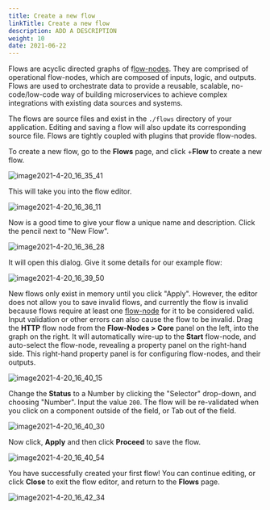```yaml
---
title: Create a new flow
linkTitle: Create a new flow
description: ADD A DESCRIPTION
weight: 10
date: 2021-06-22
---
```


Flows are acyclic directed graphs of f[low-nodes](/docs/developer_guide/flows/flow-nodes/). They are comprised of operational flow-nodes, which are composed of inputs, logic, and outputs. Flows are used to orchestrate data to provide a reusable, scalable, no-code/low-code way of building microservices to achieve complex integrations with existing data sources and systems.

The flows are source files and exist in the `./flows` directory of your application. Editing and saving a flow will also update its corresponding source file. Flows are tightly coupled with plugins that provide flow-nodes.

To create a new flow, go to the **Flows** page, and click +**Flow** to create a new flow.

![image2021-4-20_16_35_41](/Images/image2021_4_20_16_35_41.png)

This will take you into the flow editor.

![image2021-4-20_16_36_11](/Images/image2021_4_20_16_36_11.png)

Now is a good time to give your flow a unique name and description. Click the pencil next to "New Flow".

![image2021-4-20_16_36_28](/Images/image2021_4_20_16_36_28.png)

It will open this dialog. Give it some details for our example flow:

![image2021-4-20_16_39_50](/Images/image2021_4_20_16_39_50.png)

New flows only exist in memory until you click "Apply". However, the editor does not allow you to save invalid flows, and currently the flow is invalid because flows require at least one [flow-node](/docs/developer_guide/flows/flow-nodes/) for it to be considered valid. Input validation or other errors can also cause the flow to be invalid. Drag the **HTTP** flow node from the **Flow-Nodes > Core** panel on the left, into the graph on the right. It will automatically wire-up to the **Start** flow-node, and auto-select the flow-node, revealing a property panel on the right-hand side. This right-hand property panel is for configuring flow-nodes, and their outputs.

![image2021-4-20_16_40_15](/Images/image2021_4_20_16_40_15.png)

Change the **Status** to a Number by clicking the "Selector" drop-down, and choosing "Number". Input the value `200`. The flow will be re-validated when you click on a component outside of the field, or Tab out of the field.

![image2021-4-20_16_40_30](/Images/image2021_4_20_16_40_30.png)

Now click, **Apply** and then click **Proceed** to save the flow.

![image2021-4-20_16_40_54](/Images/image2021_4_20_16_40_54.png)

You have successfully created your first flow! You can continue editing, or click **Close** to exit the flow editor, and return to the **Flows** page.

![image2021-4-20_16_42_34](/Images/image2021_4_20_16_42_34.png)
